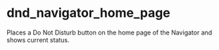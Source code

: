 # dnd_navigator_home_page
 Places a Do Not Disturb button on the home page of the Navigator and shows current status.
